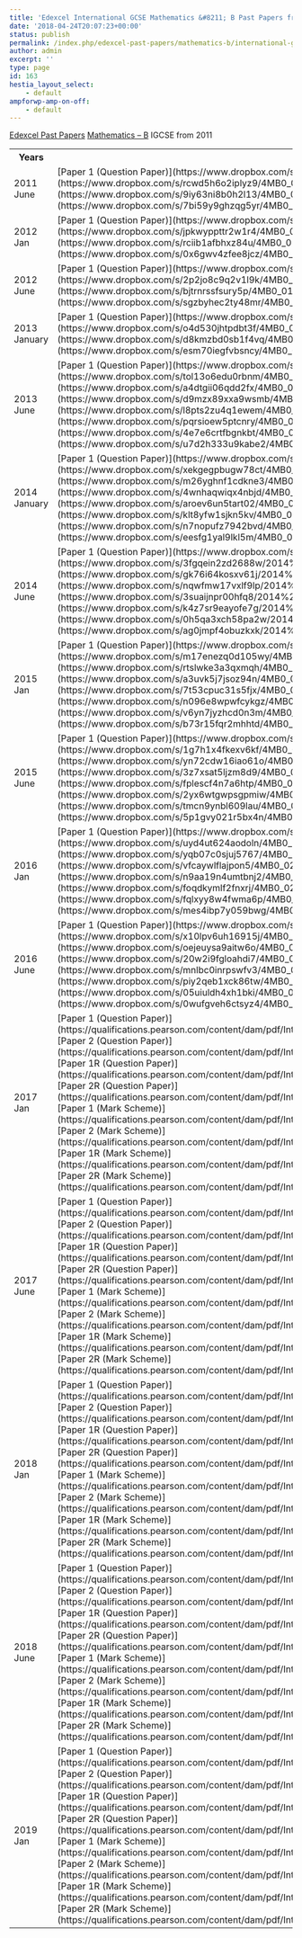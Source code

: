 ```yaml
---
title: 'Edexcel International GCSE Mathematics &#8211; B Past Papers from 2011'
date: '2018-04-24T20:07:23+00:00'
status: publish
permalink: /index.php/edexcel-past-papers/mathematics-b/international-gcse
author: admin
excerpt: ''
type: page
id: 163
hestia_layout_select:
    - default
ampforwp-amp-on-off:
    - default
---
```

[Edexcel Past Papers](http://shawonnotes.com/index.php/edexcel-past-papers/)  [Mathematics – B](http://shawonnotes.com/index.php/past-papers/mathematics-b/)  IGCSE from 2011

<table class="table" style="width:100%"><tbody><tr><th>Years</th><th>Download</th></tr><tr><td>2011 June</td><td>[Paper 1 (Question Paper)](https://www.dropbox.com/s/dbosunnagzg0uda/4MB0_01_que_20110606.pdf?dl=1)  
[Paper 2 (Question Paper)](https://www.dropbox.com/s/rcwd5h6o2iplyz9/4MB0_02_que_20110610.pdf?dl=1)  
[Paper 1 (Mark Scheme)](https://www.dropbox.com/s/9iy63ni8b0h2l13/4MB0_01_rms_20110824a.pdf?dl=1)  
[Paper 2 (Mark Scheme)](https://www.dropbox.com/s/7bi59y9ghzqg5yr/4MB0_02_rms_20110824a.pdf?dl=1)</td></tr><tr><td>2012 Jan</td><td>[Paper 1 (Question Paper)](https://www.dropbox.com/s/k23u6xhpr389est/4MB0_01_que_20120307.pdf?dl=1)  
[Paper 2 (Question Paper)](https://www.dropbox.com/s/jpkwyppttr2w1r4/4MB0_02_que_20120307.pdf?dl=1)  
[Paper 1 (Mark Scheme)](https://www.dropbox.com/s/rciib1afbhxz84u/4MB0_01_msc_20120307.pdf?dl=1)  
[Paper 2 (Mark Scheme)](https://www.dropbox.com/s/0x6gwv4zfee8jcz/4MB0_02_msc_20120307.pdf?dl=1)</td></tr><tr><td>2012 June</td><td>[Paper 1 (Question Paper)](https://www.dropbox.com/s/76gle7gek3s2avm/4MB0_01_que_20120511.pdf?dl=1)  
[Paper 2 (Question Paper)](https://www.dropbox.com/s/2p2jo8c9q2v1l9k/4MB0_02_que_20120516.pdf?dl=1)  
[Paper 1 (Mark Scheme)](https://www.dropbox.com/s/bjtrnrssfsury5p/4MB0_01_rms_20120823.pdf?dl=1)  
[Paper 2 (Mark Scheme)](https://www.dropbox.com/s/sgzbyhec2ty48mr/4MB0_02_rms_20120823.pdf?dl=1)</td></tr><tr><td>2013 January</td><td>[Paper 1 (Question Paper)](https://www.dropbox.com/s/bgb9pim9v6qns8l/4MB0_01_que_20130111.pdf?dl=1)  
[Paper 2 (Question Paper)](https://www.dropbox.com/s/o4d530jhtpdbt3f/4MB0_02_que_20130115.pdf?dl=1)  
[Paper 1 (Mark Scheme)](https://www.dropbox.com/s/d8kmzbd0sb1f4vq/4MB0_01_rms_20130307.pdf?dl=1)  
[Paper 2 (Mark Scheme)](https://www.dropbox.com/s/esm70iegfvbsncy/4MB0_02_rms_20130307.pdf?dl=1)</td></tr><tr><td>2013 June</td><td>[Paper 1 (Question Paper)](https://www.dropbox.com/s/m7n5mjy3jabvpsz/4MB0_01_que_20130510.pdf?dl=1)  
[Paper 2 (Question Paper)](https://www.dropbox.com/s/tol13o6edu0rbnm/4MB0_02_que_20130521.pdf?dl=1)  
[Paper 1R (Question Paper)](https://www.dropbox.com/s/a4dtgii06qdd2fx/4MB0_01R_que_20130510.pdf?dl=1)  
[Paper 2R (Question Paper)](https://www.dropbox.com/s/d9mzx89xxa9wsmb/4MB0_02R_que_20130521.pdf?dl=1)  
[Paper 1 (Mark Scheme)](https://www.dropbox.com/s/l8pts2zu4q1ewem/4MB0_01_msc_20130822.pdf?dl=1)  
[Paper 2 (Mark Scheme)](https://www.dropbox.com/s/pqrsioew5ptcnry/4MB0_02_msc_20130822.pdf?dl=1)  
[Paper 1R (Mark Scheme)](https://www.dropbox.com/s/4e7e6crtfbgnkbt/4MB0_01R_msc_20130822.pdf?dl=1)  
[Paper 2R (Mark Scheme)](https://www.dropbox.com/s/u7d2h333u9kabe2/4MB0_02R_msc_20130822.pdf?dl=1)</td></tr><tr><td>2014 January</td><td>[Paper 1 (Question Paper)](https://www.dropbox.com/s/uow7fwzbk9vns81/4MB0_01_que_20140110.pdf?dl=1)  
[Paper 2 (Question Paper)](https://www.dropbox.com/s/xekgegpbugw78ct/4MB0_02_que_20140115.pdf?dl=1)  
[Paper 1R (Question Paper)](https://www.dropbox.com/s/m26yghnf1cdkne3/4MB0_01R_que_20140110.pdf?dl=1)  
[Paper 2R (Question Paper)](https://www.dropbox.com/s/4wnhaqwiqx4nbjd/4MB0_02R_que_20140115.pdf?dl=1)  
[Paper 1 (Mark Scheme)](https://www.dropbox.com/s/aroev6un5tart02/4MB0_01_msc_20140306.pdf?dl=1)  
[Paper 2 (Mark Scheme)](https://www.dropbox.com/s/klt8yfw1sjkn5kv/4MB0_02_msc_20140306.pdf?dl=1)  
[Paper 1R (Mark Scheme)](https://www.dropbox.com/s/n7nopufz7942bvd/4MB0_01R_msc_20140306.pdf?dl=1)  
[Paper 2R (Mark Scheme)](https://www.dropbox.com/s/eesfg1yal9lkl5m/4MB0_02R_msc_20140306.pdf?dl=1)</td></tr><tr><td>2014 June</td><td>[Paper 1 (Question Paper)](https://www.dropbox.com/s/0lea8v8vkf17xzc/2014%20May%20P1%20QP.pdf?dl=1)  
[Paper 2 (Question Paper)](https://www.dropbox.com/s/3fgqein2zd2688w/2014%20May%20P2%20QP.pdf?dl=1)  
[Paper 1R (Question Paper)](https://www.dropbox.com/s/gk76i64kosxv61j/2014%20May%20P1R%20QP.pdf?dl=1)  
[Paper 2R (Question Paper)](https://www.dropbox.com/s/nqwfmw17vxlf9lp/2014%20May%20P2R%20QP.pdf?dl=1)  
[Paper 1 (Mark Scheme)](https://www.dropbox.com/s/3suaijnpr00hfq8/2014%20May%20P1%20MS.pdf?dl=1)  
[Paper 2 (Mark Scheme)](https://www.dropbox.com/s/k4z7sr9eayofe7g/2014%20May%20P2%20MS.pdf?dl=1)  
[Paper 1R (Mark Scheme)](https://www.dropbox.com/s/0h5qa3xch58pa2w/2014%20May%20P1R%20MS.pdf?dl=1)  
[Paper 2R (Mark Scheme)](https://www.dropbox.com/s/ag0jmpf4obuzkxk/2014%20May%20P2R%20MS.pdf?dl=1)</td></tr><tr><td>2015 Jan</td><td>[Paper 1 (Question Paper)](https://www.dropbox.com/s/cnnluewyd9b1o8e/4MB0_01_que_20150106.pdf?dl=1)  
[Paper 2 (Question Paper)](https://www.dropbox.com/s/m17enezq0d105wy/4MB0_02_que_20150112.pdf?dl=1)  
[Paper 1R (Question Paper)](https://www.dropbox.com/s/rtslwke3a3qxmqh/4MB0_01R_que_20150106.pdf?dl=1)  
[Paper 2R (Question Paper)](https://www.dropbox.com/s/a3uvk5j7jsoz94n/4MB0_02R_que_20150112.pdf?dl=1)  
[Paper 1 (Mark Scheme)](https://www.dropbox.com/s/7t53cpuc31s5fjx/4MB0_01_msc_20150305.pdf?dl=1)  
[Paper 2 (Mark Scheme)](https://www.dropbox.com/s/n096e8wpwfcykgz/4MB0_02_msc_20150305.pdf?dl=1)  
[Paper 1R (Mark Scheme)](https://www.dropbox.com/s/v6yn7jyzhcd0n3m/4MB0_01R_msc_20150305.pdf?dl=1)  
[Paper 2R (Mark Scheme)](https://www.dropbox.com/s/b73r15fqr2mhhtd/4MB0_02R_msc_20150305.pdf?dl=1)</td></tr><tr><td>2015 June</td><td>[Paper 1 (Question Paper)](https://www.dropbox.com/s/zic21x1hginsaaz/4MB0_01_que_20150521.pdf?dl=1)  
[Paper 2 (Question Paper)](https://www.dropbox.com/s/1g7h1x4fkexv6kf/4MB0_02_que_20150604.pdf?dl=1)  
[Paper 1R (Question Paper)](https://www.dropbox.com/s/yn72cdw16iao61o/4MB0_01R_que_20150521.pdf?dl=1)  
[Paper 2R (Question Paper)](https://www.dropbox.com/s/3z7xsat5ljzm8d9/4MB0_02R_que_20150604.pdf?dl=1)  
[Paper 1 (Mark Scheme)](https://www.dropbox.com/s/fplescf4n7a6htp/4MB0_01_msc_20150819.pdf?dl=1)  
[Paper 2 (Mark Scheme)](https://www.dropbox.com/s/2yx6wtgwpsgpmiw/4MB0_02_msc_20150819.pdf?dl=1)  
[Paper 1R (Mark Scheme)](https://www.dropbox.com/s/tmcn9ynbl609lau/4MB0_01R_msc_20150819.pdf?dl=1)  
[Paper 2R (Mark Scheme)](https://www.dropbox.com/s/5p1gvy021r5bx4n/4MB0_02R_msc_20150819.pdf?dl=1)</td></tr><tr><td>2016 Jan</td><td>[Paper 1 (Question Paper)](https://www.dropbox.com/s/w1a24j001dcze9i/4MB0_01_que_20160111.pdf?dl=0)  
[Paper 2 (Question Paper)](https://www.dropbox.com/s/uyd4ut624aodoln/4MB0_02_que_20160119.pdf?dl=1)  
[Paper 1R (Question Paper)](https://www.dropbox.com/s/yqb07c0sjuj5767/4MB0_01R_que_20160111.pdf?dl=1)  
[Paper 2R (Question Paper)](https://www.dropbox.com/s/vfcaywlflajpon5/4MB0_02R_que_20160119.pdf?dl=1)  
[Paper 1 (Mark Scheme)](https://www.dropbox.com/s/n9aa19n4umtbnj2/4MB0_01_msc_20160302.pdf?dl=1)  
[Paper 2 (Mark Scheme)](https://www.dropbox.com/s/foqdkymlf2fnxrj/4MB0_02_rms_20160302.pdf?dl=1)  
[Paper 1R (Mark Scheme)](https://www.dropbox.com/s/fqlxyy8w4fwma6p/4MB0_01R_msc_20160302.pdf?dl=1)  
[Paper 2R (Mark Scheme)](https://www.dropbox.com/s/mes4ibp7y059bwg/4MB0_02R_msc_20160302.pdf?dl=1)</td></tr><tr><td>2016 June</td><td>[Paper 1 (Question Paper)](https://www.dropbox.com/s/8aqqxurotdpadml/4MB0_01_que_20160526.pdf?dl=1)  
[Paper 2 (Question Paper)](https://www.dropbox.com/s/x10lpv6uh16915j/4MB0_02_que_20160609.pdf?dl=1)  
[Paper 1R (Question Paper)](https://www.dropbox.com/s/oejeuysa9aitw6o/4MB0_01R_que_20160526.pdf?dl=1)  
[Paper 2R (Question Paper)](https://www.dropbox.com/s/20w2i9fgloahdi7/4MB0_02R_que_20160609.pdf?dl=1)  
[Paper 1 (Mark Scheme)](https://www.dropbox.com/s/mnlbc0inrpswfv3/4MB0_01_rms_20170824.pdf?dl=1)  
[Paper 2 (Mark Scheme)](https://www.dropbox.com/s/piy2qeb1xck86tw/4MB0_02_rms_20170824.pdf?dl=1)  
[Paper 1R (Mark Scheme)](https://www.dropbox.com/s/05uiuldh4xh1bki/4MB0_01R_rms_20170824.pdf?dl=1)  
[Paper 2R (Mark Scheme)](https://www.dropbox.com/s/0wufgveh6ctsyz4/4MB0_02R_rms_20170824.pdf?dl=1)</td></tr><tr><td>2017 Jan</td><td>[Paper 1 (Question Paper)](https://qualifications.pearson.com/content/dam/pdf/International%20GCSE/Mathematics%20B/2009/Exam%20materials/4MB0_01_que_20170109.pdf)  
[Paper 2 (Question Paper)](https://qualifications.pearson.com/content/dam/pdf/International%20GCSE/Mathematics%20B/2009/Exam%20materials/4MB0_02_que_20170117.pdf)  
[Paper 1R (Question Paper)](https://qualifications.pearson.com/content/dam/pdf/International%20GCSE/Mathematics%20B/2009/Exam%20materials/4MB0_01R_que_20170109.pdf)  
[Paper 2R (Question Paper)](https://qualifications.pearson.com/content/dam/pdf/International%20GCSE/Mathematics%20B/2009/Exam%20materials/4MB0_02R_que_20170117.pdf)  
[Paper 1 (Mark Scheme)](https://qualifications.pearson.com/content/dam/pdf/International%20GCSE/Mathematics%20B/2009/Exam%20materials/4MB0_01_msc_20170301.pdf)  
[Paper 2 (Mark Scheme)](https://qualifications.pearson.com/content/dam/pdf/International%20GCSE/Mathematics%20B/2009/Exam%20materials/4MB0_02_msc_20170301.pdf)  
[Paper 1R (Mark Scheme)](https://qualifications.pearson.com/content/dam/pdf/International%20GCSE/Mathematics%20B/2009/Exam%20materials/4MB0_01R_msc_20170301.pdf)  
[Paper 2R (Mark Scheme)](https://qualifications.pearson.com/content/dam/pdf/International%20GCSE/Mathematics%20B/2009/Exam%20materials/4MB0_02R_msc20170301.pdf)</td></tr><tr><td>2017 June</td><td>[Paper 1 (Question Paper)](https://qualifications.pearson.com/content/dam/pdf/International%20GCSE/Mathematics%20B/2009/Exam%20materials/4MB0_01_que_20170525.pdf)  
[Paper 2 (Question Paper)](https://qualifications.pearson.com/content/dam/pdf/International%20GCSE/Mathematics%20B/2009/Exam%20materials/4MB0_02_que_20170608.pdf)  
[Paper 1R (Question Paper)](https://qualifications.pearson.com/content/dam/pdf/International%20GCSE/Mathematics%20B/2009/Exam%20materials/4MB0_01R_que_20170525.pdf)  
[Paper 2R (Question Paper)](https://qualifications.pearson.com/content/dam/pdf/International%20GCSE/Mathematics%20B/2009/Exam%20materials/4MB0_02R_que_20170608.pdf)  
[Paper 1 (Mark Scheme)](https://qualifications.pearson.com/content/dam/pdf/International%20GCSE/Mathematics%20B/2009/Exam%20materials/4MB0_01_rms_20170823.pdf)  
[Paper 2 (Mark Scheme)](https://qualifications.pearson.com/content/dam/pdf/International%20GCSE/Mathematics%20B/2009/Exam%20materials/4MB0_02_rms_20170823.pdf)  
[Paper 1R (Mark Scheme)](https://qualifications.pearson.com/content/dam/pdf/International%20GCSE/Mathematics%20B/2009/Exam%20materials/4MB0_01R_rms_20170823.pdf)  
[Paper 2R (Mark Scheme)](https://qualifications.pearson.com/content/dam/pdf/International%20GCSE/Mathematics%20B/2009/Exam%20materials/4MB0_02R_rms_20170823.pdf)</td></tr><tr><td>2018 Jan</td><td>[Paper 1 (Question Paper)](https://qualifications.pearson.com/content/dam/pdf/International%20GCSE/Mathematics%20B/2009/Exam%20materials/4MB0_01_que_20180108.pdf)  
[Paper 2 (Question Paper)](https://qualifications.pearson.com/content/dam/pdf/International%20GCSE/Mathematics%20B/2009/Exam%20materials/4MB0_02_que_20180116.pdf)  
[Paper 1R (Question Paper)](https://qualifications.pearson.com/content/dam/pdf/International%20GCSE/Mathematics%20B/2009/Exam%20materials/4MB0_01R_que_20180108.pdf)  
[Paper 2R (Question Paper)](https://qualifications.pearson.com/content/dam/pdf/International%20GCSE/Mathematics%20B/2009/Exam%20materials/4MB0_02R_que_20180116.pdf)  
[Paper 1 (Mark Scheme)](https://qualifications.pearson.com/content/dam/pdf/International%20GCSE/Mathematics%20B/2009/Exam%20materials/4MB0_01_rms_20180308.pdf)  
[Paper 2 (Mark Scheme)](https://qualifications.pearson.com/content/dam/pdf/International%20GCSE/Mathematics%20B/2009/Exam%20materials/4MB0_02_rms_20180308.pdf)  
[Paper 1R (Mark Scheme)](https://qualifications.pearson.com/content/dam/pdf/International%20GCSE/Mathematics%20B/2009/Exam%20materials/4MB0_01R_rms_20180308.pdf)  
[Paper 2R (Mark Scheme)](https://qualifications.pearson.com/content/dam/pdf/International%20GCSE/Mathematics%20B/2009/Exam%20materials/4MB0_02R_rms_20180308.pdf)</td></tr><tr><td>2018 June</td><td>[Paper 1 (Question Paper)](https://qualifications.pearson.com/content/dam/pdf/International%20GCSE/Mathematics%20B/2009/Exam%20materials/4MB0_01_que_20180525.pdf)  
[Paper 2 (Question Paper)](https://qualifications.pearson.com/content/dam/pdf/International%20GCSE/Mathematics%20B/2009/Exam%20materials/4MB0_02_que_20180608.pdf)  
[Paper 1R (Question Paper)](https://qualifications.pearson.com/content/dam/pdf/International%20GCSE/Mathematics%20B/2009/Exam%20materials/4MB0_01R_que_20180525.pdf)  
[Paper 2R (Question Paper)](https://qualifications.pearson.com/content/dam/pdf/International%20GCSE/Mathematics%20B/2009/Exam%20materials/4MB0_02R_que_20180608.pdf)  
[Paper 1 (Mark Scheme)](https://qualifications.pearson.com/content/dam/pdf/International%20GCSE/Mathematics%20B/2009/Exam%20materials/4MB0_01_rms_20180822.pdf)  
[Paper 2 (Mark Scheme)](https://qualifications.pearson.com/content/dam/pdf/International%20GCSE/Mathematics%20B/2009/Exam%20materials/4MB0_02_rms_20180822.pdf)  
[Paper 1R (Mark Scheme)](https://qualifications.pearson.com/content/dam/pdf/International%20GCSE/Mathematics%20B/2009/Exam%20materials/4MB0_01R_rms_20180822.pdf)  
[Paper 2R (Mark Scheme)](https://qualifications.pearson.com/content/dam/pdf/International%20GCSE/Mathematics%20B/2009/Exam%20materials/4MB0_02R_rms_20180822.pdf)</td></tr><tr><td>2019 Jan</td><td>[Paper 1 (Question Paper)](https://qualifications.pearson.com/content/dam/pdf/International%20GCSE/Mathematics%20B/2009/Exam%20materials/4MB0_01_que_20190110.pdf)  
[Paper 2 (Question Paper)](https://qualifications.pearson.com/content/dam/pdf/International%20GCSE/Mathematics%20B/2009/Exam%20materials/4MB0_02_que_20190116.pdf)  
[Paper 1R (Question Paper)](https://qualifications.pearson.com/content/dam/pdf/International%20GCSE/Mathematics%20B/2009/Exam%20materials/4MB0_01R_que_20190110.pdf)  
[Paper 2R (Question Paper)](https://qualifications.pearson.com/content/dam/pdf/International%20GCSE/Mathematics%20B/2009/Exam%20materials/4MB0_02R_que_20190116.pdf)  
[Paper 1 (Mark Scheme)](https://qualifications.pearson.com/content/dam/pdf/International%20GCSE/Mathematics%20B/2009/Exam%20materials/4MB0_01_msc_20190307.pdf)  
[Paper 2 (Mark Scheme)](https://qualifications.pearson.com/content/dam/pdf/International%20GCSE/Mathematics%20B/2009/Exam%20materials/4MB0_02_msc_20190307.pdf)  
[Paper 1R (Mark Scheme)](https://qualifications.pearson.com/content/dam/pdf/International%20GCSE/Mathematics%20B/2009/Exam%20materials/4MB0_02R_msc_20190307.pdf)  
[Paper 2R (Mark Scheme)](https://qualifications.pearson.com/content/dam/pdf/International%20GCSE/Mathematics%20B/2009/Exam%20materials/4MB0_01R_msc_20190307.pdf)</td></tr></tbody></table>
